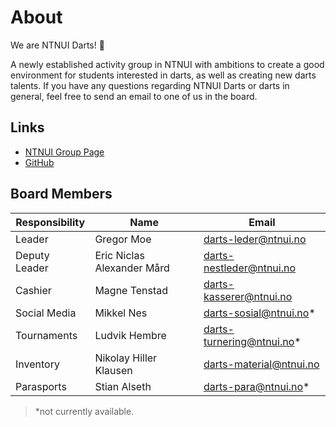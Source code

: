 # About

We are NTNUI Darts! 🎯

A newly established activity group in NTNUI with ambitions to create a good environment for students interested in darts, as well as creating new darts talents.
If you have any questions regarding NTNUI Darts or darts in general, feel free to send an email to one of us in the board.

## Links

- [NTNUI Group Page](https://medlem.ntnui.no/groups/darts/)
- [GitHub](https://github.com/ntnui-darts)
<!-- - [Instagram](https://github.com/ntnui-darts) -->

## Board Members

| Responsibility | Name                       | Email                     |
| -------------- | -------------------------- | ------------------------- |
| Leader         | Gregor Moe                 | darts-leder@ntnui.no      |
| Deputy Leader  | Eric Niclas Alexander Mård | darts-nestleder@ntnui.no  |
| Cashier        | Magne Tenstad              | darts-kasserer@ntnui.no   |
| Social Media   | Mikkel Nes                 | darts-sosial@ntnui.no*    |
| Tournaments    | Ludvik Hembre              | darts-turnering@ntnui.no* |
| Inventory      | Nikolay Hiller Klausen     | darts-material@ntnui.no   |
| Parasports     | Stian Alseth               | darts-para@ntnui.no*      |

> *not currently available.
